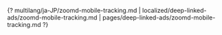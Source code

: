 {? multilang/ja-JP/zoomd-mobile-tracking.md | localized/deep-linked-ads/zoomd-mobile-tracking.md | pages/deep-linked-ads/zoomd-mobile-tracking.md ?}
